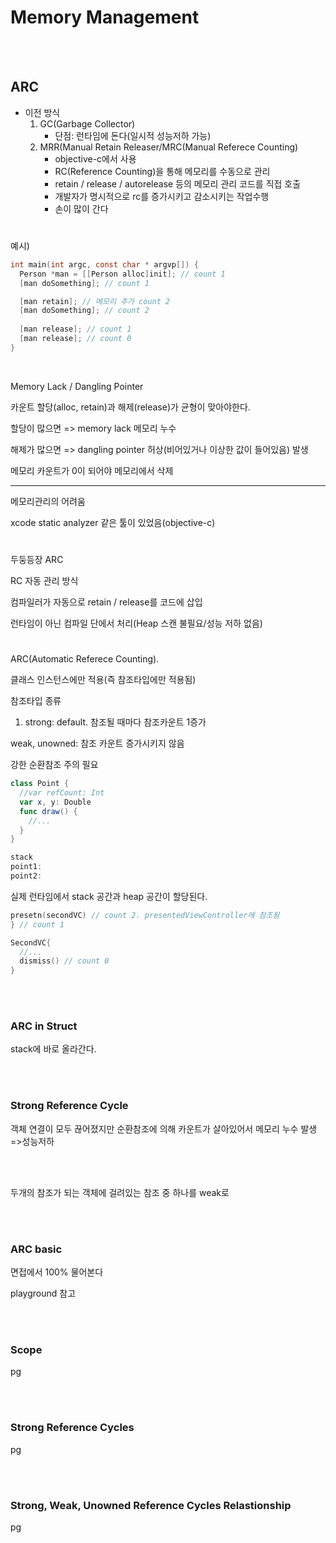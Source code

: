 # Memory Management

<br></br>

## ARC

* 이전 방식
  1. GC(Garbage Collector)
     * 단점: 런타임에 돈다(일시적 성능저하 가능)
  2. MRR(Manual Retain Releaser/MRC(Manual Referece Counting)
     * objective-c에서 사용
     * RC(Reference Counting)을 통해 메모리를 수동으로 관리
     * retain / release / autorelease 등의 메모리 관리 코드를 직접 호출
     * 개발자가 명시적으로 rc를 증가시키고 감소시키는 작업수행
     * 손이 많이 간다

#

예시)

```objective-c
int main(int argc, const char * argvp[]) {
  Person *man = [[Person alloc]init]; // count 1
  [man doSomething]; // count 1

  [man retain]; // 메모리 추가 count 2
  [man doSomething]; // count 2
  
  [man release]; // count 1
  [man release]; // count 0
}
```

<br>

Memory Lack / Dangling Pointer

카운트 할당(alloc, retain)과 해제(release)가 균형이 맞아야한다.

할당이 많으면 => memory lack 메모리 누수

해제가 많으면 => dangling pointer 허상(비어있거나 이상한 값이 들어있음) 발생

메모리 카운트가 0이 되어야 메모리에서 삭제

***

메모리관리의 어려움

xcode static analyzer 같은 툴이 있었음(objective-c)

#

두둥등장 ARC

RC 자동 관리 방식

컴파일러가 자동으로 retain / release를 코드에 삽입

런타임이 아닌 컴파일 단에서 처리(Heap 스캔 불필요/성능 저하 없음)

#

ARC(Automatic Referece Counting). 

클래스 인스턴스에만 적용(즉 참조타입에만 적용됨)

참조타입 종류

1. strong: default. 참조될 때마다 참조카운트 1증가

weak, unowned: 참조 카운트 증가시키지 않음

강한 순환참조 주의 필요



```swift
class Point {
  //var refCount: Int
  var x, y: Double
  func draw() {
    //...
  }
}
```



```swift
stack
point1:
point2:
```



실제 런타임에서 stack 공간과 heap 공간이 할당된다.



```swift
presetn(secondVC) // count 2. presentedViewController에 참조됨
} // count 1

SecondVC{
  //...
  dismiss() // count 0
}
```

<br></br>

### ARC in Struct

stack에 바로 올라간다.

<br></br>

### Strong Reference Cycle

객체 연결이 모두 끊어졌지만 순환참조에 의해 카운트가 살아있어서 메모리 누수 발생=>성능저하

<br></br>

두개의 참조가 되는 객체에 걸려있는 참조 중 하나를 weak로

<br></br>

### ARC basic

면접에서 100% 물어본다

playground 참고

<br></br>

### Scope

pg

<br></br>

### Strong Reference Cycles

pg

<br></br>

### Strong, Weak, Unowned Reference Cycles Relastionship

pg

